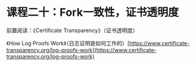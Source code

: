 # 课程二十：Fork一致性，证书透明度

前置阅读：《Certificate Transparency》（证书透明度）

《How Log Proofs Work》（日志证明是如何工作的）[https://www.certificate-transparency.org/log-proofs-work](https://www.certificate-transparency.org/log-proofs-work)





